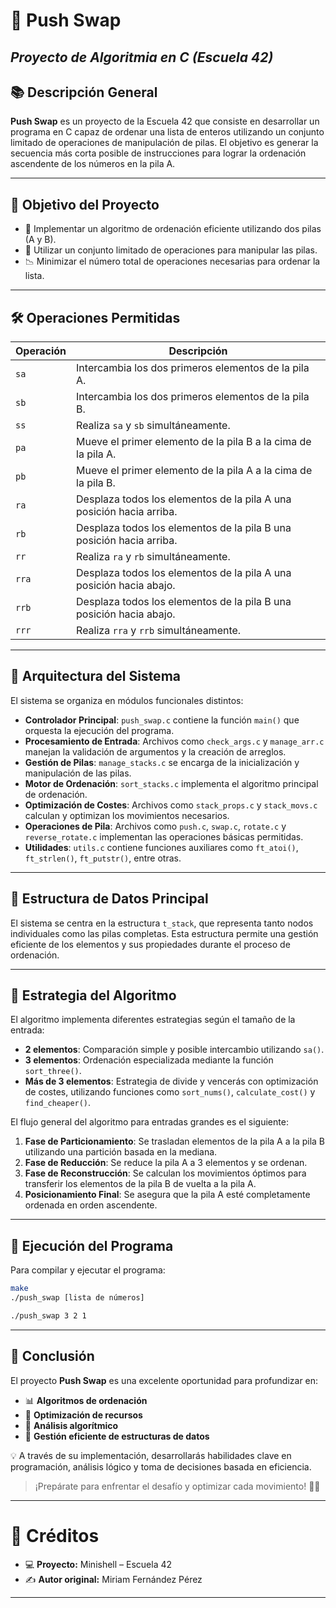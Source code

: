 # 🧩 Push Swap
## *Proyecto de Algoritmia en C (Escuela 42)*

## 📚 Descripción General

**Push Swap** es un proyecto de la Escuela 42 que consiste en desarrollar un programa en C capaz de ordenar una lista de enteros utilizando un conjunto limitado de operaciones de manipulación de pilas. El objetivo es generar la secuencia más corta posible de instrucciones para lograr la ordenación ascendente de los números en la pila A.

---

## 🎯 Objetivo del Proyecto

- 🧠 Implementar un algoritmo de ordenación eficiente utilizando dos pilas (A y B).
- 🔧 Utilizar un conjunto limitado de operaciones para manipular las pilas.
- 📉 Minimizar el número total de operaciones necesarias para ordenar la lista.

---

## 🛠️ Operaciones Permitidas

| Operación | Descripción |
|-----------|-------------|
| `sa` | Intercambia los dos primeros elementos de la pila A. |
| `sb` | Intercambia los dos primeros elementos de la pila B. |
| `ss` | Realiza `sa` y `sb` simultáneamente. |
| `pa` | Mueve el primer elemento de la pila B a la cima de la pila A. |
| `pb` | Mueve el primer elemento de la pila A a la cima de la pila B. |
| `ra` | Desplaza todos los elementos de la pila A una posición hacia arriba. |
| `rb` | Desplaza todos los elementos de la pila B una posición hacia arriba. |
| `rr` | Realiza `ra` y `rb` simultáneamente. |
| `rra` | Desplaza todos los elementos de la pila A una posición hacia abajo. |
| `rrb` | Desplaza todos los elementos de la pila B una posición hacia abajo. |
| `rrr` | Realiza `rra` y `rrb` simultáneamente. |

---

## 🧱 Arquitectura del Sistema

El sistema se organiza en módulos funcionales distintos:

- **Controlador Principal**: `push_swap.c` contiene la función `main()` que orquesta la ejecución del programa.
- **Procesamiento de Entrada**: Archivos como `check_args.c` y `manage_arr.c` manejan la validación de argumentos y la creación de arreglos.
- **Gestión de Pilas**: `manage_stacks.c` se encarga de la inicialización y manipulación de las pilas.
- **Motor de Ordenación**: `sort_stacks.c` implementa el algoritmo principal de ordenación.
- **Optimización de Costes**: Archivos como `stack_props.c` y `stack_movs.c` calculan y optimizan los movimientos necesarios.
- **Operaciones de Pila**: Archivos como `push.c`, `swap.c`, `rotate.c` y `reverse_rotate.c` implementan las operaciones básicas permitidas.
- **Utilidades**: `utils.c` contiene funciones auxiliares como `ft_atoi()`, `ft_strlen()`, `ft_putstr()`, entre otras.

---

## 🧩 Estructura de Datos Principal

El sistema se centra en la estructura `t_stack`, que representa tanto nodos individuales como las pilas completas. Esta estructura permite una gestión eficiente de los elementos y sus propiedades durante el proceso de ordenación.

---

## 🧠 Estrategia del Algoritmo

El algoritmo implementa diferentes estrategias según el tamaño de la entrada:

- **2 elementos**: Comparación simple y posible intercambio utilizando `sa()`.
- **3 elementos**: Ordenación especializada mediante la función `sort_three()`.
- **Más de 3 elementos**: Estrategia de divide y vencerás con optimización de costes, utilizando funciones como `sort_nums()`, `calculate_cost()` y `find_cheaper()`.

El flujo general del algoritmo para entradas grandes es el siguiente:

1. **Fase de Particionamiento**: Se trasladan elementos de la pila A a la pila B utilizando una partición basada en la mediana.
2. **Fase de Reducción**: Se reduce la pila A a 3 elementos y se ordenan.
3. **Fase de Reconstrucción**: Se calculan los movimientos óptimos para transferir los elementos de la pila B de vuelta a la pila A.
4. **Posicionamiento Final**: Se asegura que la pila A esté completamente ordenada en orden ascendente.

---

## 🧪 Ejecución del Programa

Para compilar y ejecutar el programa:

```bash
make
./push_swap [lista de números]
```



```bash
./push_swap 3 2 1
```

---

## 📌 Conclusión

El proyecto **Push Swap** es una excelente oportunidad para profundizar en:

- 📊 **Algoritmos de ordenación**
- 🧠 **Optimización de recursos**
- 🧮 **Análisis algorítmico**
- 🧱 **Gestión eficiente de estructuras de datos**

💡 A través de su implementación, desarrollarás habilidades clave en programación, análisis lógico y toma de decisiones basada en eficiencia.

> ¡Prepárate para enfrentar el desafío y optimizar cada movimiento! 🚀🤖

---

# 📝 Créditos

- 💻 **Proyecto:** Minishell – Escuela 42  
- ✍️ **Autor original:** Miriam Fernández Pérez  

---
